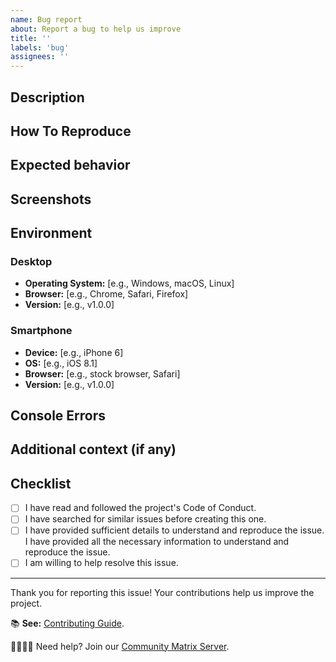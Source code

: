 ```yaml
---
name: Bug report
about: Report a bug to help us improve
title: ''
labels: 'bug'
assignees: ''
---
```


## Description

<!-- Provide a clear and concise description of the bug. -->

## How To Reproduce

<!-- Steps to reproduce the behavior:
1. Go to '...'
2. Click on '....'
3. Scroll down to '....'
4. See error -->

## Expected behavior

<!-- Describe what you expected to happen. -->

## Screenshots

<!-- If applicable, add screenshots to help explain the issue -->

## Environment

### Desktop

- **Operating System:** [e.g., Windows, macOS, Linux]
- **Browser:** [e.g., Chrome, Safari, Firefox]
- **Version:** [e.g., v1.0.0]

### Smartphone

- **Device:** [e.g., iPhone 6]
- **OS:** [e.g., iOS 8.1]
- **Browser:** [e.g., stock browser, Safari]
- **Version:** [e.g., v1.0.0]

## Console Errors

<!-- Attach screenshots of console errors if available to provide more context. -->

## Additional context (if any)

<!-- Add any other context about the problem here. -->

## Checklist

- [ ] I have read and followed the project's Code of Conduct.
- [ ] I have searched for similar issues before creating this one.
- [ ] I have provided sufficient details to understand and reproduce the issue. I have provided all the necessary information to understand and reproduce the issue.
- [ ] I am willing to help resolve this issue.

---

Thank you for reporting this issue! Your contributions help us improve the project.

📚 **See:** [Contributing Guide](https://github.com/sugarlabs/www-v2/blob/main/docs/CONTRIBUTING.md).

🙋🏾🙋🏼 Need help? Join our [Community Matrix Server](https://matrix.to/#/#sugarlabs-web:matrix.org).
